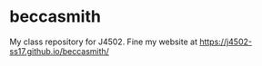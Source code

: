 # beccasmith
My class repository for J4502.
Fine my website at https://j4502-ss17.github.io/beccasmith/
